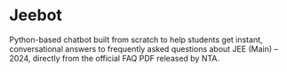 # Jeebot
Python-based chatbot built from scratch to help students get instant, conversational answers to frequently asked questions about JEE (Main) – 2024, directly from the official FAQ PDF released by NTA.
